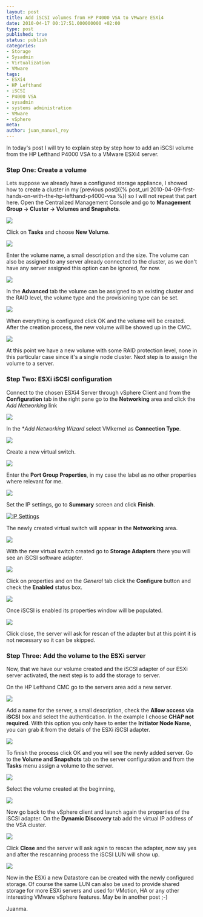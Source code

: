 ```yaml
---
layout: post
title: Add iSCSI volumes from HP P4000 VSA to VMware ESXi4
date: 2010-04-17 00:17:51.000000000 +02:00
type: post
published: true
status: publish
categories:
- Storage
- Sysadmin
- Virtualization
- VMware
tags:
- ESXi4
- HP Lefthand
- iSCSI
- P4000 VSA
- sysadmin
- systems administration
- VMware
- vSphere
meta:
author: juan_manuel_rey
---
```


In today's post I will try to explain step by step how to add an iSCSI volume from the HP Lefthand P4000 VSA to a VMware ESXi4 server.

### Step One: Create a volume

Lets suppose we already have a configured storage appliance, I showed how to create a cluster in my [previous post]({% post_url 2010-04-09-first-hands-on-with-the-hp-lefthand-p4000-vsa %}) so I will not repeat that part here. Open the Centralized Management Console and go to **Management Group -> Cluster -> Volumes and Snapshots**.

[![](/images/volumes_snapshots.png)]({{site.url}}/images/volumes_snapshots.png)

Click on **Tasks** and choose **New Volume**.

[![](/images/new_volume2.png)]({{site.url}}/images/new_volume2.png)

Enter the volume name, a small description and the size. The volume can also be assigned to any server already connected to the cluster, as we don't have any server assigned this option can be ignored, for now.

[![](/images/volume_basic.png)]({{site.url}}/images/volume_basic.png)

In the **Advanced** tab the volume can be assigned to an existing cluster and the RAID level, the volume type and the provisioning type can be set.

[![](/images/volume_advanced.png)]({{site.url}}/images/volume_advanced.png)

When everything is configured click OK and the volume will be created. After the creation process, the new volume will be showed up in the CMC.

[![](/images/new_volume_created.png)]({{site.url}}/images/new_volume_created.png)

At this point we have a new volume with some RAID protection level, none in this particular case since it's a single node cluster. Next step is to assign the volume to a server.

### Step Two: ESXi iSCSI configuration

Connect to the chosen ESXi4 Server through vSphere Client and from the **Configuration** tab in the right pane go to the **Networking** area and click the *Add Networking* link

[![](/images/esxi_add_networking.png)]({{site.url}}/images/esxi_add_networking.png)

In the **Add Networking Wizard* select VMkernel as **Connection Type**.

[![](/images/wizard.png)]({{site.url}}/images/wizard.png)

Create a new virtual switch.

[![](/images/new_vswicth.png)]({{site.url}}/images/new_vswicth.png)

Enter the **Port Group Properties**, in my case the label as no other properties where relevant for me.

[![](/images/properties.png)]({{site.url}}/images/properties.png)

Set the IP settings, go to **Summary** screen and click **Finish**.

[![IP Settings](/images/ip.png "IP Settings")]({{site.url}}/images/ip.png)

The newly created virtual switch will appear in the **Networking** area.

[![](/images/vswitch_created.png)]({{site.url}}/images/vswitch_created.png)

With the new virtual switch created go to **Storage Adapters** there you will see an iSCSI software adapter.

[![](/images/iscsi_soft_adapter.png)]({{site.url}}/images/iscsi_soft_adapter.png)

Click on properties and on the *General* tab click the **Configure** button and check the **Enabled** status box.

[![](/images/enable_iscsi.png)]({{site.url}}/images/enable_iscsi.png)

Once iSCSI is enabled its properties window will be populated.

[![](/images/iscsi_iqn.png)]({{site.url}}/images/iscsi_iqn.png)

Click close, the server will ask for rescan of the adapter but at this point it is not necessary so it can be skipped.

### Step Three: Add the volume to the ESXi server

Now, that we have our volume created and the iSCSI adapter of our ESXi server activated, the next step is to add the storage to server.

On the HP Lefthand CMC go to the servers area add a new server.

[![](/images/new_server.png)]({{site.url}}/images/new_server.png)

Add a name for the server, a small description, check the **Allow access via iSCSI** box and select the authentication. In the example I choose **CHAP not required**. With this option you only have to enter the **Initiator Node Name**, you can grab it from the details of the ESXi iSCSI adapter.

[![](/images/new_server_2.png)]({{site.url}}/images/new_server_2.png)

To finish the process click OK and you will see the newly added server. Go to the **Volume and Snapshots** tab on the server configuration and from the **Tasks** menu assign a volume to the server.

[![](/images/assign_volume.png)]({{site.url}}/images/assign_volume.png)

Select the volume created at the beginning,

[![](/images/assign_volume_2.png)]({{site.url}}/images/assign_volume_2.png)

Now go back to the vSphere client and launch again the properties of the iSCSI adapter. On the **Dynamic Discovery** tab add the virtual IP address of the VSA cluster.

[![](/images/dynamic_discovery.png)]({{site.url}}/images/dynamic_discovery.png)

Click **Close** and the server will ask again to rescan the adapter, now say yes and after the rescanning process the iSCSI LUN will show up.

[![](/images/iscsi_lun.png)]({{site.url}}/images/iscsi_lun.png)

Now in the ESXi a new Datastore can be created with the newly configured storage. Of course the same LUN can also be used to provide shared storage for more ESXi servers and used for VMotion, HA or any other interesting VMware vSphere features. May be in another post ;-)

Juanma.
